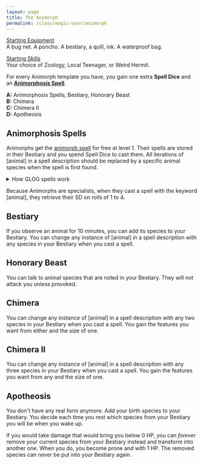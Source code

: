 ```yaml
---
layout: page
title: The Animorph
permalink: /class/magic-user/animorph
---
```


<ins>Starting Equipment</ins><br>
A bug net. A poncho. A bestiary, a quill, ink. A waterproof bag.

<ins>Starting Skills</ins><br>
Your choice of Zoology, Local Teenager, or Weird Hermit.

For every Animorph template you have, you gain one extra **Spell Dice** and an **[Animorphosis Spell](/spells/#animorphosis)**.

**A:** Animorphosis Spells, Bestiary, Honorary Beast<br>
**B:** Chimera <br>
**C:** Chimera II <br>
**D:** Apotheosis <br>

## Animorphosis Spells
Animorphs get the [animorph spell](/2020/11/12/animorph/) for free at level 1. Their spells are stored in their Bestiary and you spend Spell Dice to cast them. All iterations of [animal] in a spell description should be replaced by a specific animal species when the spell is first found.

<details markdown="1">
<summary>How GLOG spells work</summary>
<ins>Spell Dice (SD)</ins><br>
You get 1 per Animorph template. They are D6s.

Whenever you cast a spell, you choose how many SD to invest into it. The result of the spell depends on the number of [dice] and their [sum].

If a SD rolls a 1, 2 or 3, you don’t lose it. Otherwise, you lose it until you get a night of sleep. You can’t cast without SD.

Every time you roll doubles you get closer to *Catastrophe*.

<ins>Catastrophe</ins><br>
Every time you roll doubles you gain 1 *Doom Point*. Every time you gain a _Doom Point_, roll a D20. If you roll equal to or below your doom score, you trigger a [catastrophe](/list/spell-catastrophe).
</details>

Because Animorphs are specialists, when they cast a spell with the keyword [animal], they retrieve their SD on rolls of 1 to 4.

## Bestiary
If you observe an animal for 10 minutes, you can add its species to your Bestiary. You can change any instance of [animal] in a spell description with any species in your Bestiary when you cast a spell.

## Honorary Beast
You can talk to animal species that are noted in your Bestiary. They will not attack you unless provoked.

## Chimera
You can change any instance of [animal] in a spell description with any two species in your Bestiary when you cast a spell. You gain the features you want from either and the size of one.

## Chimera II
You can change any instance of [animal] in a spell description with any three species in your Bestiary when you cast a spell. You gain the features you want from any and the size of one.

## Apotheosis
You don't have any real form anymore. Add your birth species to your Bestiary. You decide each time you rest which species from your Bestiary you will be when you wake up.

If you would take damage that would bring you below 0 HP, you can _forever_ remove your current species from your Bestiary instead and transform into another one. When you do, you become prone and with 1 HP. The removed species can never be put into your Bestiary again.
